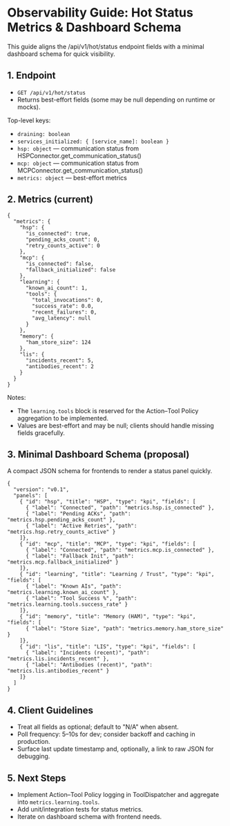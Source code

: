 # Observability Guide: Hot Status Metrics & Dashboard Schema

This guide aligns the /api/v1/hot/status endpoint fields with a minimal dashboard schema for quick visibility.

## 1. Endpoint
- `GET /api/v1/hot/status`
- Returns best-effort fields (some may be null depending on runtime or mocks).

Top-level keys:
- `draining: boolean`
- `services_initialized: { [service_name]: boolean }`
- `hsp: object` — communication status from HSPConnector.get_communication_status()
- `mcp: object` — communication status from MCPConnector.get_communication_status()
- `metrics: object` — best-effort metrics

## 2. Metrics (current)
```jsonc
{
  "metrics": {
    "hsp": {
      "is_connected": true,
      "pending_acks_count": 0,
      "retry_counts_active": 0
    },
    "mcp": {
      "is_connected": false,
      "fallback_initialized": false
    },
    "learning": {
      "known_ai_count": 1,
      "tools": {
        "total_invocations": 0,
        "success_rate": 0.0,
        "recent_failures": 0,
        "avg_latency": null
      }
    },
    "memory": {
      "ham_store_size": 124
    },
    "lis": {
      "incidents_recent": 5,
      "antibodies_recent": 2
    }
  }
}
```

Notes:
- The `learning.tools` block is reserved for the Action–Tool Policy aggregation to be implemented.
- Values are best-effort and may be null; clients should handle missing fields gracefully.

## 3. Minimal Dashboard Schema (proposal)
A compact JSON schema for frontends to render a status panel quickly.

```jsonc
{
  "version": "v0.1",
  "panels": [
    { "id": "hsp", "title": "HSP", "type": "kpi", "fields": [
      { "label": "Connected", "path": "metrics.hsp.is_connected" },
      { "label": "Pending ACKs", "path": "metrics.hsp.pending_acks_count" },
      { "label": "Active Retries", "path": "metrics.hsp.retry_counts_active" }
    ]},
    { "id": "mcp", "title": "MCP", "type": "kpi", "fields": [
      { "label": "Connected", "path": "metrics.mcp.is_connected" },
      { "label": "Fallback Init", "path": "metrics.mcp.fallback_initialized" }
    ]},
    { "id": "learning", "title": "Learning / Trust", "type": "kpi", "fields": [
      { "label": "Known AIs", "path": "metrics.learning.known_ai_count" },
      { "label": "Tool Success %", "path": "metrics.learning.tools.success_rate" }
    ]},
    { "id": "memory", "title": "Memory (HAM)", "type": "kpi", "fields": [
      { "label": "Store Size", "path": "metrics.memory.ham_store_size" }
    ]},
    { "id": "lis", "title": "LIS", "type": "kpi", "fields": [
      { "label": "Incidents (recent)", "path": "metrics.lis.incidents_recent" },
      { "label": "Antibodies (recent)", "path": "metrics.lis.antibodies_recent" }
    ]}
  ]
}
```

## 4. Client Guidelines
- Treat all fields as optional; default to "N/A" when absent.
- Poll frequency: 5–10s for dev; consider backoff and caching in production.
- Surface last update timestamp and, optionally, a link to raw JSON for debugging.

## 5. Next Steps
- Implement Action–Tool Policy logging in ToolDispatcher and aggregate into `metrics.learning.tools`.
- Add unit/integration tests for status metrics.
- Iterate on dashboard schema with frontend needs.
